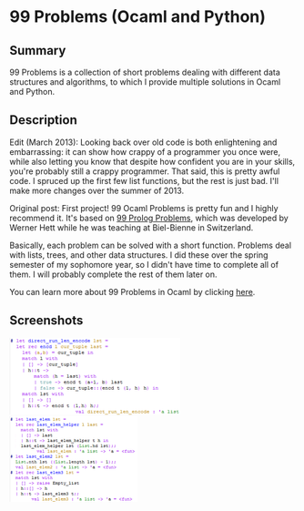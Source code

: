 # 99 Problems (Ocaml and Python) #

## Summary ##

99 Problems is a collection of short problems dealing with different data structures and algorithms, to which I provide multiple solutions in Ocaml and Python.

## Description ##

Edit (March 2013): Looking back over old code is both enlightening and embarrassing: it can show how crappy of a programmer you once were, while also letting you know that despite how confident you are in your skills, you're probably still a crappy programmer. That said, this is pretty awful code. I spruced up the first few list functions, but the rest is just bad. I'll make more changes over the summer of 2013. 

Original post: First project! 99 Ocaml Problems is pretty fun and I highly recommend it. It's based on [99 Prolog Problems](https://sites.google.com/site/prologsite/prolog-problems), which was developed by Werner Hett while he was teaching at Biel-Bienne in Switzerland. 

Basically, each problem can be solved with a short function. Problems deal with lists, trees, and other data structures. I did these over the spring semester of my sophomore year, so I didn't have time to complete all of them. I will probably complete the rest of them later on. 

You can learn more about 99 Problems in Ocaml by clicking [here](http://www.christiankissig.de/cms/index.php/programming/217-99-problems-in-ocaml).

## Screenshots ##

![Direct encode](assets/direct_encode.png) ![Last element](assets/last_elem.png)
